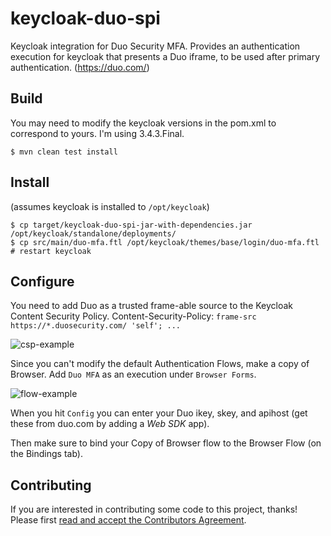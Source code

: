 # keycloak-duo-spi

Keycloak integration for Duo Security MFA. Provides an authentication execution for keycloak that presents a Duo iframe, to be used after primary authentication. (https://duo.com/)

## Build

You may need to modify the keycloak versions in the pom.xml to correspond to yours. I'm using 3.4.3.Final.

```
$ mvn clean test install
```

## Install

(assumes keycloak is installed to `/opt/keycloak`)
```
$ cp target/keycloak-duo-spi-jar-with-dependencies.jar /opt/keycloak/standalone/deployments/
$ cp src/main/duo-mfa.ftl /opt/keycloak/themes/base/login/duo-mfa.ftl
# restart keycloak
```
## Configure

You need to add Duo as a trusted frame-able source to the Keycloak Content Security Policy.
Content-Security-Policy: `frame-src https://*.duosecurity.com/ 'self'; ...`

![csp-example](https://user-images.githubusercontent.com/1660470/39064509-9e92117a-4483-11e8-94e8-dbe00e3afddb.png)

Since you can't modify the default Authentication Flows, make a copy of Browser. Add `Duo MFA` as an execution under `Browser Forms`.

![flow-example](https://user-images.githubusercontent.com/1660470/39064512-9eaf9bf0-4483-11e8-947d-529578a1c44d.png)

When you hit `Config` you can enter your Duo ikey, skey, and apihost (get these from duo.com by adding a *Web SDK* app). 

Then make sure to bind your Copy of Browser flow to the Browser Flow (on the Bindings tab).

## Contributing
If you are interested in contributing some code to this project, thanks! Please first [read and accept the Contributors Agreement](https://api-notebook.anypoint.mulesoft.com/notebooks#bc1cf75a0284268407e4).
